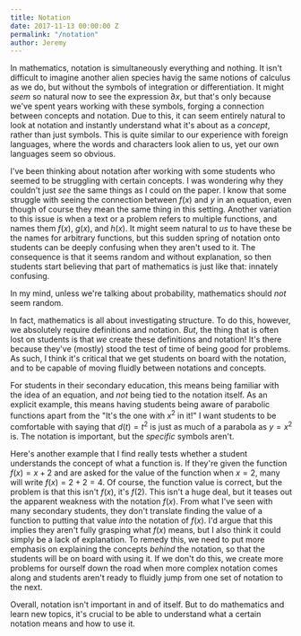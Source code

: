 ```yaml
---
title: Notation
date: 2017-11-13 00:00:00 Z
permalink: "/notation"
author: Jeremy
---
```


In mathematics, notation is simultaneously everything and nothing. It isn't difficult to imagine another alien species havig the same notions of calculus as we do, but without the symbols of integration or differentiation. It might *seem* so natural now to see the expression $\partial x$, but that's only because we've spent years working with these symbols, forging a connection between concepts and notation. Due to this, it can seem entirely natural to look at notation and instantly understand what it's about as a *concept*, rather than just symbols. This is quite similar to our experience with foreign languages, where the words and characters look alien to us, yet our own languages seem so obvious.

I've been thinking about notation after working with some students who seemed to be struggling with certain concepts. I was wondering why they couldn't just *see* the same things as I could on the paper. I know that some struggle with seeing the connection between $f(x)$ and $y$ in an equation, even though of course they mean the same thing in this setting. Another variation to this issue is when a text or a problem refers to multiple functions, and names them $f(x)$, $g(x)$, and $h(x)$. It might seem natural to *us* to have these be the names for arbitrary functions, but this sudden spring of notation onto students can be deeply confusing when they aren't used to it. The consequence is that it seems random and without explanation, so then students start believing that part of mathematics is just like that: innately confusing.

In my mind, unless we're talking about probability, mathematics should *not* seem random.

In fact, mathematics is all about investigating structure. To do this, however, we absolutely require definitions and notation. *But*, the thing that is often lost on students is that *we* create these definitions and notation! It's there because they've (mostly) stood the test of time of being good for problems. As such, I think it's critical that we get students on board with the notation, and to be capable of moving fluidly between notations and concepts.

For students in their secondary education, this means being familiar with the idea of an equation, and *not* being tied to the notation itself. As an explicit example, this means having students being aware of parabolic functions apart from the "It's the one with $x^2$ in it!" I want students to be comfortable with saying that $d(t) = t^2$ is just as much of a parabola as $y = x^2$ is. The notation is important, but the *specific* symbols aren't.

Here's another example that I find really tests whether a student understands the concept of what a function is. If they're given the function $f(x) = x + 2$ and are asked for the value of the function when $x=2$, many will write $f(x) = 2 + 2=4$. Of course, the function value is correct, but the problem is that this isn't $f(x)$, it's $f(2)$. This isn't a huge deal, but it teases out the apparent weakness with the notation $f(x)$. From what I've seen with many secondary students, they don't translate finding the value of a function to putting that value *into* the notation of $f(x)$. I'd argue that this implies they aren't fully grasping what $f(x)$ means, but I also think it could simply be a lack of explanation. To remedy this, we need to put more emphasis on explaining the concepts *behind* the notation, so that the students will be on board with using it. If we don't do this, we create more problems for ourself down the road when more complex notation comes along and students aren't ready to fluidly jump from one set of notation to the next.

Overall, notation isn't important in and of itself. But to do mathematics and learn new topics, it's crucial to be able to understand what a certain notation means and how to use it.
